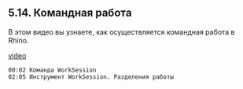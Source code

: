 ## 5.14. Командная работа

В этом видео вы узнаете, как осуществляется командная работа в Rhino.

[video](https://player.softculture.cc/embed/online/RHN/RHN_72.15.06_L6-2_Worksessions)

``` chapters
00:02 Команда WorkSession
02:05 Инструмент WorkSession. Разделения работы
```
